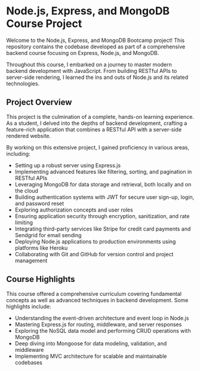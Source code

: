 # Node.js, Express, and MongoDB Course Project

Welcome to the Node.js, Express, and MongoDB Bootcamp project! This repository contains the codebase developed as part of a comprehensive backend course focusing on Express, Node.js, and MongoDB.

Throughout this course, I embarked on a journey to master modern backend development with JavaScript. From building RESTful APIs to server-side rendering, I learned the ins and outs of Node.js and its related technologies.

## Project Overview

This project is the culmination of a complete, hands-on learning experience. As a student, I delved into the depths of backend development, crafting a feature-rich application that combines a RESTful API with a server-side rendered website.

By working on this extensive project, I gained proficiency in various areas, including:

-   Setting up a robust server using Express.js
-   Implementing advanced features like filtering, sorting, and pagination in RESTful APIs
-   Leveraging MongoDB for data storage and retrieval, both locally and on the cloud
-   Building authentication systems with JWT for secure user sign-up, login, and password reset
-   Exploring authorization concepts and user roles
-   Ensuring application security through encryption, sanitization, and rate limiting
-   Integrating third-party services like Stripe for credit card payments and Sendgrid for email sending
-   Deploying Node.js applications to production environments using platforms like Heroku
-   Collaborating with Git and GitHub for version control and project management

## Course Highlights

This course offered a comprehensive curriculum covering fundamental concepts as well as advanced techniques in backend development. Some highlights include:

-   Understanding the event-driven architecture and event loop in Node.js
-   Mastering Express.js for routing, middleware, and server responses
-   Exploring the NoSQL data model and performing CRUD operations with MongoDB
-   Deep diving into Mongoose for data modeling, validation, and middleware
-   Implementing MVC architecture for scalable and maintainable codebases
